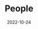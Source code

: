 ---
title: People
date: 2022-10-24

type: landing

sections:
  - block: people
    content:
      title: Meet the Lab
      # Choose which groups/teams of users to display.
      #   Edit `user_groups` in each user's profile to add them to one or more of these groups.
      user_groups:
          - Admins
          - Members
          - Alumni
      sort_by: Params.sortid
      sort_ascending: false
    design:
      show_interests: false
      show_role: true
      show_social: false
---
